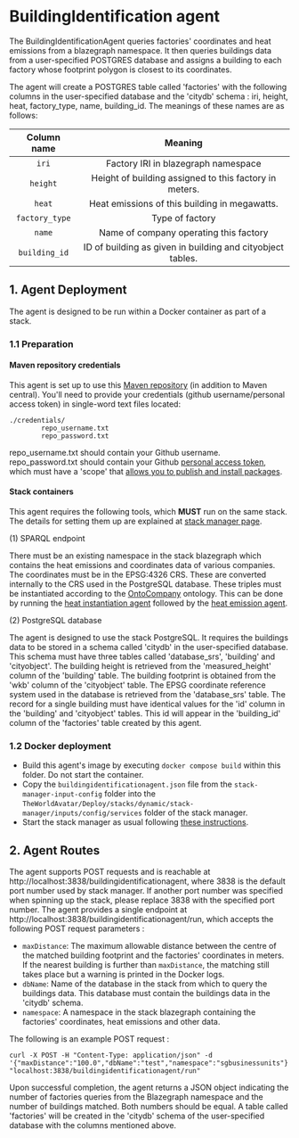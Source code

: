 # BuildingIdentification agent


The BuildingIdentificationAgent queries factories' coordinates and heat emissions from a blazegraph namespace. It then queries buildings data from a user-specified 
POSTGRES database and assigns a building to each factory whose footprint polygon is closest to its coordinates.  

The agent will create a POSTGRES table called 'factories' with the following columns in the user-specified database and the 'citydb' schema : iri, height, heat, factory_type, name, building_id. The meanings of these names are as follows:



| Column name                      |            Meaning                                                  | 
|:--------------------------------:|:-------------------------------------------------------------------:|
|    ```iri```                     |       Factory IRI in blazegraph namespace                           |
|    ```height```                  |       Height of building assigned to this factory in meters.        |
|    ```heat```                    |       Heat emissions of this building in megawatts.                 |
|    ```factory_type```            |       Type of factory                                               |
|    ```name```                    |       Name of company operating this factory                        |
|    ```building_id```             |       ID of building as given in building and cityobject tables.    |


## 1. Agent Deployment

The agent is designed to be run within a Docker container as part of a stack.

### 1.1 Preparation
#### Maven repository credentials
This agent is set up to use this [Maven repository](https://maven.pkg.github.com/cambridge-cares/TheWorldAvatar/) (in addition to Maven central). You'll need to provide your credentials (github username/personal access token) in single-word text files located:
```
./credentials/
        repo_username.txt
        repo_password.txt
```

repo_username.txt should contain your Github username. repo_password.txt should contain your Github [personal access token](https://docs.github.com/en/github/authenticating-to-github/creating-a-personal-access-token),
which must have a 'scope' that [allows you to publish and install packages](https://docs.github.com/en/packages/working-with-a-github-packages-registry/working-with-the-apache-maven-registry#authenticating-to-github-packages).

#### Stack containers

This agent requires the following tools, which **MUST** run on the same stack. The details for setting them up are explained at [stack manager page](https://github.com/cambridge-cares/TheWorldAvatar/tree/main/Deploy/stacks/dynamic/stack-manager).


(1) SPARQL endpoint

There must be an existing namespace in the stack blazegraph which contains the heat emissions and coordinates data of various companies. The coordinates must be in the EPSG:4326 CRS. These are converted internally to the CRS used in the PostgreSQL database. These triples must be instantiated according to the [OntoCompany](https://github.com/cambridge-cares/TheWorldAvatar/tree/main/JPS_Ontology/ontology/ontocompany) ontology. This can be done by running the [heat instantiation agent](https://github.com/cambridge-cares/TheWorldAvatar/tree/1690-add-heat-instantiation-agent/Agents/HeatInstantiationAgent) followed by the [heat emission agent](https://github.com/cambridge-cares/TheWorldAvatar/tree/1683-update-heat-agent-queries/Agents/HeatEmissionAgent).

(2) PostgreSQL database

The agent is designed to use the stack PostgreSQL. It requires the buildings data to be stored in a schema called 'citydb' in the user-specified database. This schema must have three tables called 'database_srs', 'building' and 'cityobject'. The building height is retrieved from the 'measured_height' column of the 'building' table. The building footprint is obtained from the 'wkb' column of the 'cityobject' table. The EPSG coordinate reference system used in the database is retrieved from the 'database_srs' table. The record for a single building must have identical values for the 'id' column in the 'building' and 'cityobject' tables. This id will appear in the 'building_id' column of the 'factories' table created by this agent.

### 1.2 Docker deployment

- Build this agent's image by executing `docker compose build` within this folder. Do not start the container.
- Copy the `buildingidentificationagent.json` file from the `stack-manager-input-config` folder into the `TheWorldAvatar/Deploy/stacks/dynamic/stack-manager/inputs/config/services` folder of the stack manager.
- Start the stack manager as usual following [these instructions](https://github.com/cambridge-cares/TheWorldAvatar/tree/main/Deploy/stacks/dynamic/stack-manager).

## 2. Agent Routes

The agent supports POST requests and is reachable at http://localhost:3838/buildingidentificationagent, where 3838 is the default port number used by stack manager. If another port number was specified when spinning up the stack, please replace 3838 with the specified port number. The agent provides a single endpoint at http://localhost:3838/buildingidentificationagent/run, which accepts the following POST request parameters :

- ```maxDistance```: The maximum allowable distance between the centre of the matched building footprint and the factories' coordinates in meters. If the nearest building is further than ```maxDistance```, the matching still takes place but a warning is printed in the Docker logs.
- ```dbName```: Name of the database in the stack from which to query the buildings data. This database must contain the buildings data in the 'citydb' schema.
- ```namespace```: A namespace in the stack blazegraph containing the factories' coordinates, heat emissions and other data.

The following is an example POST request :

```
curl -X POST -H "Content-Type: application/json" -d '{"maxDistance":"100.0","dbName":"test","namespace":"sgbusinessunits"}'  "localhost:3838/buildingidentificationagent/run"
```

Upon successful completion, the agent returns a JSON object indicating the number of factories queries from the Blazegraph namespace and the number of buildings matched. Both numbers should be equal. A table called 'factories' will be created in the 'citydb' schema of the user-specified database with the columns mentioned above.






